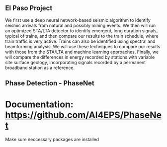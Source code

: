 ## El Paso Project

We first use a deep neural network-based seismic algorithm to identify seismic arrivals from natural and possibly mining events. We then will run an optimized STA/LTA detector to identify emergent, long duration signals, typical of trains, and then compare our results to the train schedule, where train traffic is very active. Trains can also be identified using spectral and beamforming analysis. We will use these techniques to compare our results with those from the STA/LTA and machine learning approaches. Finally, we will compare the differences in energy recorded by stations with variable site surface geology, incorporating signals recorded by a permanent broadband station as a reference.


## Phase Detection - PhaseNet
# Documentation: https://github.com/AI4EPS/PhaseNet
Make sure neccessary packages are installed
